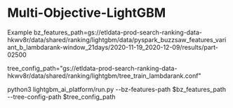 # Multi-Objective-LightGBM

Example
bz_features_path=gs://etldata-prod-search-ranking-data-hkwv8r/data/shared/ranking/lightgbm/data/pyspark_buzzsaw_features_variant_b_lambdarank-window_21days/2020-11-19_2020-12-09/results/part-02500


tree_config_path="gs://etldata-prod-search-ranking-data-hkwv8r/data/shared/ranking/lightgbm/tree_train_lambdarank.conf"


python3 lightgbm_ai_platform/run.py --bz-features-path $bz_features_path --tree-config-path $tree_config_path
